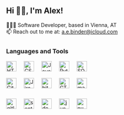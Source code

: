 ## Hi 👋🏻, I'm Alex!

👨🏻‍💻 Software Developer, based in Vienna, AT <br>
📫 Reach out to me at: [a.e.binder@icloud.com](mailto:a.e.binder@icloud.com)

##

### Languages and Tools
<img align="left" alt="HTML5" width="28px" style="padding-right: 17px;" src="https://cdn.jsdelivr.net/gh/devicons/devicon/icons/html5/html5-plain.svg" />

<img align="left" alt="CSS3" width="28px" style="padding-right: 17px;" src="https://cdn.jsdelivr.net/gh/devicons/devicon/icons/css3/css3-plain.svg" />

<img align="left" alt="JavaScript" width="28px" style="padding-right: 17px;" src="https://cdn.jsdelivr.net/gh/devicons/devicon/icons/javascript/javascript-original.svg" />

<img align="left" alt="Python" width="28px" style="padding-right: 17px;" src="https://cdn.jsdelivr.net/gh/devicons/devicon/icons/python/python-original.svg" />

<img align="left" alt="SQL" width="28px" style="padding-right: 17px;" src="https://www.svgrepo.com/show/331760/sql-database-generic.svg" />

<br />

##

<img align="left" alt="Git" width="28px" style="padding-right: 17px;" src="https://git-scm.com/images/logos/downloads/Git-Icon-1788C.png" />

<img align="left" alt="Jira" width="28px" style="padding-right: 17px;" src="https://icons.veryicon.com/png/o/application/app-icon-7/jira-5.png" />

<img align="left" alt="bitbucket" width="28px" style="padding-right: 17px;" src="https://cdn4.iconfinder.com/data/icons/logos-and-brands/512/44_Bitbucket_logo_logos-512.png" />

<img align="left" alt="GTM" width="28px" style="padding-right: 17px;" src="https://uxwing.com/wp-content/themes/uxwing/download/brands-and-social-media/google-tag-manager-icon.png" />

<img align="left" alt="matomo" width="28px" style="padding-right: 17px;" src="https://user-images.githubusercontent.com/273120/63394474-f0823a80-c413-11e9-927c-a5ff2e540976.png" />




<br />


#

<img align="left" alt="gitlab" width="28px" style="padding-right: 17px;" src="https://static-00.iconduck.com/assets.00/gitlab-logo-illustration-512x471-9t1zrpas.png" />

<img align="left" alt="sentry" width="28px" style="padding-right: 17px;" src="https://seeklogo.com/images/S/sentry-logo-32188C6881-seeklogo.com.png" />

<img align="left" alt="docker" width="28px" style="padding-right: 17px;" src="https://cdn.iconscout.com/icon/free/png-256/free-social-275-116309.png?f=webp" />

<img align="left" alt="jupyter" width="28px" style="padding-right: 17px;" src="https://upload.wikimedia.org/wikipedia/commons/thumb/3/38/Jupyter_logo.svg/1767px-Jupyter_logo.svg.png" />


<img align="left" alt="numpy" width="28px" style="padding-right: 17px;" src="https://seeklogo.com/images/N/numpy-logo-479C24EC79-seeklogo.com.png" />
